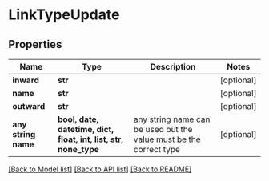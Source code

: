 # LinkTypeUpdate


## Properties
Name | Type | Description | Notes
------------ | ------------- | ------------- | -------------
**inward** | **str** |  | [optional] 
**name** | **str** |  | [optional] 
**outward** | **str** |  | [optional] 
**any string name** | **bool, date, datetime, dict, float, int, list, str, none_type** | any string name can be used but the value must be the correct type | [optional]

[[Back to Model list]](../README.md#documentation-for-models) [[Back to API list]](../README.md#documentation-for-api-endpoints) [[Back to README]](../README.md)


